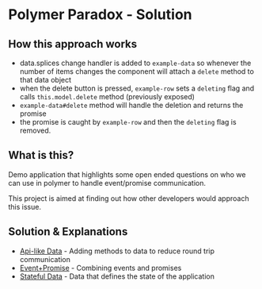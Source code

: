 # Polymer Paradox - Solution

## How this approach works
- data.splices change handler is added to `example-data` so whenever the number of items changes
the component will attach a `delete` method to that data object
- when the delete button is pressed, `example-row` sets a `deleting` flag and
calls `this.model.delete` method (previously exposed)
- `example-data#delete` method will handle the deletion and returns the promise
- the promise is caught by `example-row` and then the `deleting` flag is removed.


## What is this?

Demo application that highlights some open ended questions on who we can use in polymer to handle event/promise communication.

This project is aimed at finding out how other developers would approach this issue.


## Solution & Explanations

- [Api-like Data](https://github.com/filaraujo/polymer-paradox/tree/solution/api-like-data) - Adding methods to data to reduce round trip communication
- [Event+Promise](https://github.com/filaraujo/polymer-paradox/tree/solution/event%2Bpromise) - Combining events and promises
- [Stateful Data](https://github.com/filaraujo/polymer-paradox/tree/solution/stateful-data) - Data that defines the state of the application
